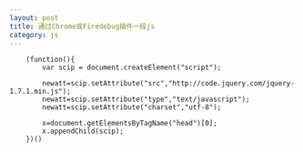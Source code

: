 ```yaml
---
layout: post
title: 通过Chrome或Firedebug插件一段js
category: js
---
```



        (function(){
            var scip = document.createElement("script");

            newatt=scip.setAttribute("src","http://code.jquery.com/jquery-1.7.1.min.js");
            newatt=scip.setAttribute("type","text/javascript");
            newatt=scip.setAttribute("charset","utf-8");
            
            x=document.getElementsByTagName("head")[0];
            x.appendChild(scip);
        })()

